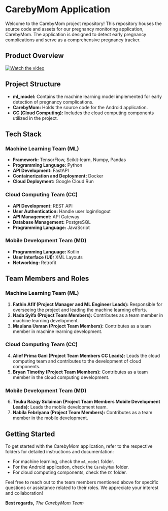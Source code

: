 # CarebyMom Application
Welcome to the CarebyMom project repository! This repository houses the source code and assets for our pregnancy monitoring application, CarebyMom. The application is designed to detect early pregnancy complications and serve as a comprehensive pregnancy tracker.

## Product Overview
[![Watch the video](https://github.com/tinapyp/CarebyMom/blob/main/preview.png)](https://youtu.be/lXgWtgwnJZA?si=v-p7Z_WxrZrSndTJ)

## Project Structure
- **ml_model:** Contains the machine learning model implemented for early detection of pregnancy complications.
- **CarebyMom:** Holds the source code for the Android application.
- **CC (Cloud Computing):** Includes the cloud computing components utilized in the project.

## Tech Stack
### Machine Learning Team (ML)
- **Framework:** TensorFlow, Scikit-learn, Numpy, Pandas
- **Programming Language:** Python
- **API Development:** FastAPI
- **Containerization and Deployment:** Docker
- **Cloud Deployment:** Google Cloud Run

### Cloud Computing Team (CC)
- **API Development:** REST API
- **User Authentication:** Handle user login/logout
- **API Management:** API Gateway
- **Database Management:** PostgreSQL
- **Programming Language:** JavaScript

### Mobile Development Team (MD)
- **Programming Language:** Kotlin
- **User Interface (UI):** XML Layouts
- **Networking:** Retrofit

## Team Members and Roles
### Machine Learning Team (ML)
1. **Fathin Afif (Project Manager and ML Engineer Leads):** Responsible for overseeing the project and leading the machine learning efforts.
2. **Nada Syifa (Project Team Members):** Contributes as a team member in machine learning development.
3. **Maulana Usman (Project Team Members):** Contributes as a team member in machine learning development.

### Cloud Computing Team (CC)
4. **Alief Prima Gani (Project Team Members CC Leads):** Leads the cloud computing team and contributes to the development of cloud components.
5. **Bryan Timothy (Project Team Members):** Contributes as a team member in the cloud computing development.

### Mobile Development Team (MD)
6. **Teuku Razqy Sulaiman (Project Team Members Mobile Development Leads):** Leads the mobile development team.
7. **Nabila Febriyana (Project Team Members):** Contributes as a team member in the mobile development.

## Getting Started
To get started with the CarebyMom application, refer to the respective folders for detailed instructions and documentation:
- For machine learning, check the `ml_model` folder.
- For the Android application, check the `CarebyMom` folder.
- For cloud computing components, check the `CC` folder.

Feel free to reach out to the team members mentioned above for specific questions or assistance related to their roles.
We appreciate your interest and collaboration!

**Best regards,**
*The CarebyMom Team*
